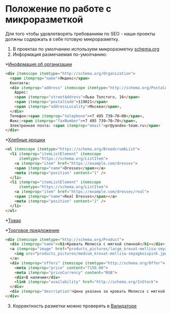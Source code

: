 # Положение по работе с микроразметкой

Для того чтобы удовлетворять требованиям по SEO - наши проекты должны содержать в себе готовую микроразметку.

1. В проектах по умолчанию используем микроразметку [schema.org](https://schema.org/)
2. Информация размечаемая по-умолчанию:

*[Инофрмация об организации](http://schema.org/Organization)
```html
<div itemscope itemtype="http://schema.org/Organization">
  <span itemprop="name">Яндекс</span>
  Контакты:
  <div itemprop="address" itemscope itemtype="http://schema.org/PostalAddress">
    Адрес:
    <span itemprop="streetAddress">Льва Толстого, 16</span>
    <span itemprop="postalCode">119021</span>
    <span itemprop="addressLocality">Москва</span>,
  </div>
  Телефон:<span itemprop="telephone">+7 495 739–70–00</span>,
  Факс:<span itemprop="faxNumber">+7 495 739–70–70</span>,
  Электронная почта: <span itemprop="email">pr@yandex-team.ru</span>
</div>
```
*[Хлебные крошки](https://schema.org/BreadcrumbList)
```html
<ol itemscope itemtype="https://schema.org/BreadcrumbList">
  <li itemprop="itemListElement" itemscope
      itemtype="https://schema.org/ListItem">
    <a itemprop="item" href="https://example.com/dresses">
    <span itemprop="name">Dresses</span></a>
    <meta itemprop="position" content="1" />
  </li>
  <li itemprop="itemListElement" itemscope
      itemtype="https://schema.org/ListItem">
    <a itemprop="item" href="https://example.com/dresses/real">
    <span itemprop="name">Real Dresses</span></a>
    <meta itemprop="position" content="2" />
  </li>
</ol>
```

*[Товар](http://schema.org/Product)

*[Торговое предложение](http://schema.org/Offer)
```html
<div itemscope itemtype="http://schema.org/Product">
  <div itemprop="name"><h1>Кровать Мелисса с мягкой спинкой</h1></div>
  <a itemprop="image" href=​"products_pictures/large_krovat-mellisa-smyagkoispink.jpg">
    <img src=​"products_pictures/medium_krovat-mellisa-smyagkoispink.jpg" title="Кровать Мелисса с мягкой спинкой">
  </a>
  <div itemprop="offers" itemscope itemtype="http://schema.org/Offer">
    <meta itemprop="price" content="7150.00">
    <meta itemprop="priceCurrency" content="RUB">
    <div>В наличии</div>
    <link itemprop="availability" href="http://schema.org/InStock">
  </div>
  <div itemprop="description">Цена указана за кровать Мелисса с мягкой спинкой; размером спального места 900х2000 мм. Подушки у спинки кровати изготовляются из искусственной кожи. В комплектацию входит ортопедическое основание на ножках.</div>
</div>
``` 
3. Корректность разметки можно проверять в [Валидаторе](https://validator.schema.org/)
